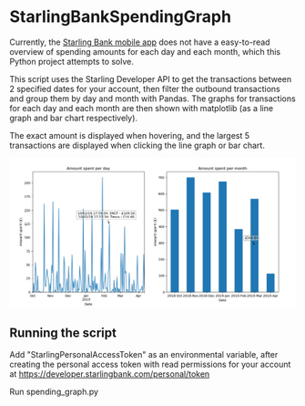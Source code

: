 # StarlingBankSpendingGraph

Currently, the [Starling Bank mobile app](https://www.starlingbank.com/) does not have a easy-to-read overview of spending amounts for each day and each month, which this Python project attempts to solve.
 
This script uses the Starling Developer API to get the transactions between 2 specified dates for your account, then filter the outbound transactions and group them by day and month with Pandas.
The graphs for transactions for each day and each month are then shown with matplotlib (as a line graph and bar chart respectively).

The exact amount is displayed when hovering, and the largest 5 transactions are displayed when clicking the line graph or bar chart.

![Example graphs](docs/Example.png)

## Running the script 
Add "StarlingPersonalAccessToken" as an environmental variable, after creating the personal access token with read permissions for your account at https://developer.starlingbank.com/personal/token

Run spending_graph.py


 
